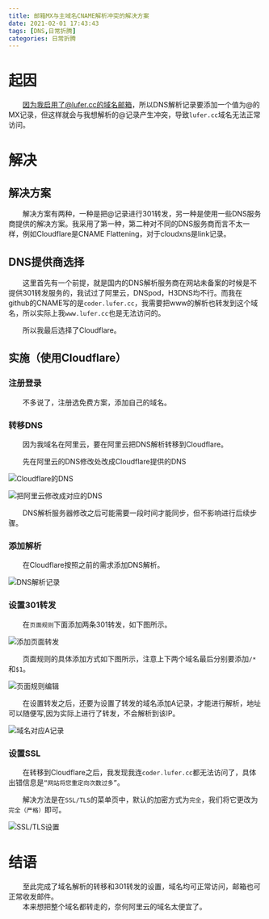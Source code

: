 ```yaml
---
title: 邮箱MX与主域名CNAME解析冲突的解决方案
date: 2021-02-01 17:43:43
tags: [DNS,日常折腾]
categories: 日常折腾
---
```


# 起因
&emsp;&emsp;因为我启用了@lufer.cc的域名邮箱，所以DNS解析记录要添加一个值为@的MX记录，但这样就会与我想解析的@记录产生冲突，导致`lufer.cc`域名无法正常访问。

# 解决

## 解决方案
&emsp;&emsp;解决方案有两种，一种是把@记录进行301转发，另一种是使用一些DNS服务商提供的解决方案。我采用了第一种，第二种对不同的DNS服务商而言不太一样，例如Cloudflare是CNAME Flattening，对于cloudxns是link记录。

## DNS提供商选择
&emsp;&emsp;这里首先有一个前提，就是国内的DNS解析服务商在网站未备案的时候是不提供301转发服务的，我试过了阿里云，DNSpod，H3DNS均不行。而我在github的CNAME写的是`coder.lufer.cc`，我需要把www的解析也转发到这个域名，所以实际上我`www.lufer.cc`也是无法访问的。

&emsp;&emsp;所以我最后选择了Cloudflare。

## 实施（使用Cloudflare）
### 注册登录
&emsp;&emsp;不多说了，注册选免费方案，添加自己的域名。
### 转移DNS
&emsp;&emsp;因为我域名在阿里云，要在阿里云把DNS解析转移到Cloudflare。

&emsp;&emsp;先在阿里云的DNS修改处改成Cloudflare提供的DNS

![Cloudflare的DNS](https://pic.lufer.cc:8089/images/2021/03/15/ym2irV.png)

![把阿里云修改成对应的DNS](https://pic.lufer.cc:8089/images/2021/03/15/ymgKHS.png)

&emsp;&emsp;DNS解析服务器修改之后可能需要一段时间才能同步，但不影响进行后续步骤。

### 添加解析

&emsp;&emsp;在Cloudflare按照之前的需求添加DNS解析。

![DNS解析记录](https://pic.lufer.cc:8089/images/2021/03/15/ymRKYQ.png)

### 设置301转发

&emsp;&emsp;在`页面规则`下面添加两条301转发，如下图所示。

![添加页面转发](https://pic.lufer.cc:8089/images/2021/03/15/ymRtTU.png)

&emsp;&emsp;页面规则的具体添加方式如下图所示，注意上下两个域名最后分别要添加`/*`和`$1`。

![页面规则编辑](https://pic.lufer.cc:8089/images/2021/03/15/ymfMMn.png)

&emsp;&emsp;在设置转发之后，还要为设置了转发的域名添加A记录，才能进行解析，地址可以随便写,因为实际上进行了转发，不会解析到该IP。

![域名对应A记录](https://pic.lufer.cc:8089/images/2021/03/15/ymhhp4.png)

### 设置SSL

&emsp;&emsp;在转移到Cloudflare之后，我发现我连`coder.lufer.cc`都无法访问了，具体出错信息是`“网站将您重定向次数过多”`。

&emsp;&emsp;解决方法是在`SSL/TLS`的菜单页中，默认的加密方式为`完全`，我们将它更改为`完全（严格）`即可。

![SSL/TLS设置](https://pic.lufer.cc:8089/images/2021/03/15/ym4wE6.png)

# 结语

&emsp;&emsp;至此完成了域名解析的转移和301转发的设置，域名均可正常访问，邮箱也可正常收发邮件。  
&emsp;&emsp;本来想把整个域名都转走的，奈何阿里云的域名太便宜了。